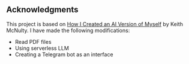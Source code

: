 ## Acknowledgments
This project is based on [How I Created an AI Version of Myself](https://github.com/keithmcnulty/rag_gemma_regression_book/blob/main/rag_gemma_experiment_open.ipynb) by Keith McNulty. I have made the following modifications:
- Read PDF files
- Using serverless LLM
- Creating a Telegram bot as an interface

